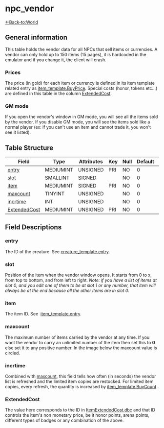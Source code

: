 # npc\_vendor

[<-Back-to:World](database-world)

## General information

This table holds the vendor data for all NPCs that sell items or currencies. A vendor can only hold up to 150 items (15 pages), it is hardcoded in the emulator and if you change it, the client will crash.

### Prices

The price (in gold) for each item or currency is defined in its item template related entry as [item_template.BuyPrice](item_template#buyprice).
Special costs (honor, tokens etc...) are defined in this table in the column [ExtendedCost](#extendedcost).

### GM mode

If you open the vendor's window in GM mode, you will see all the items sold by the vendor. If you disable GM mode, you will see the items sold like a normal player (ex: if you can't use an item and cannot trade it, you won't see it listed).


## Table Structure

| Field             | Type      | Attributes | Key | Null | Default | Extra | Comment |
| ----------------- | --------- | ---------- | --- | ---- | ------- | ----- | ------- |
| [entry][1]        | MEDIUMINT | UNSIGNED   | PRI | NO   | 0       |       |         |
| [slot][2]         | SMALLINT  | SIGNED     |     | NO   | 0       |       |         |
| [item][3]         | MEDIUMINT | SIGNED     | PRI | NO   | 0       |       |         |
| [maxcount][4]     | TINYINT   | UNSIGNED   |     | NO   | 0       |       |         |
| [incrtime][5]     | INT       | UNSIGNED   |     | NO   | 0       |       |         |
| [ExtendedCost][6] | MEDIUMINT | UNSIGNED   | PRI | NO   | 0       |       |         |

[1]: #entry
[2]: #slot
[3]: #item
[4]: #maxcount
[5]: #incrtime
[6]: #extendedcost


## Field Descriptions

### entry

The ID of the creature. See [creature\_template.entry](creature_template#entry).

### slot

Position of the item when the vendor window opens. It starts from 0 to x, from top to bottom, and from left to right.
*Note: if you have a list of items at slot 0, and you edit one of them to be at slot 1 or any number, that item will always be at the end because all the other items are in slot 0.*

### item

The item ID. See  [item\_template.entry](item_template#entry).

### maxcount

The maximum number of items carried by the vendor at any time. If you want the vendor to carry an unlimited number of the item then set this to **0** else set it to any positive number. In the image below the maxcount value is circled.

### incrtime

Combined with [maxcount](#maxcount), this field tells how often (in seconds) the vendor list is refreshed and the limited item copies are restocked. For limited item copies, every refresh, the quantity is increased by [item\_template.BuyCount](item_template#buycount) .

### ExtendedCost

The value here corresponds to the ID in [ItemExtendedCost.dbc](itemextendedcost_dbc#id) and that ID controls the item's non monetary price, be it honor points, arena points, different types of badges or any combination of the above.
